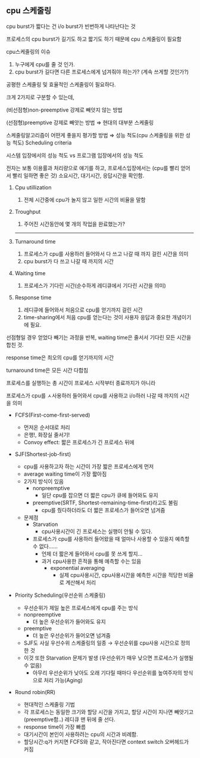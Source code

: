 ## cpu 스케줄링

cpu burst가 짧다는 건 i/o burst가 빈번하게 나타난다는 것

프로세스의 cpu burst가 길기도 하고 짧기도 하기 때문에 cpu 스케줄링이 필요함

cpu스케줄링의 이슈

1. 누구에게 cpu를 줄 것 인가.
2. cpu burst가 길다면 다른 프로세스에게 넘겨줘야 하는가? (계속 쓰게할 것인가?)

공평한 스케줄링 및 효율적인 스케줄링이 필요하다.

크게 2가지로 구분할 수 있는데,

(비선점형)non-preemptive 강제로 빼앗지 않는 방법

(선점형)preemptive 강제로 빼앗는 방법 ⇒ 현대의 대부분 스케줄링

스케줄링알고리즘이 어떤게 좋을지 평가할 방법 ⇒ 성능 척도(cpu 스케줄링을 위한 성능 척도) Scheduling criteria

시스템 입장에서의 성능 척도 vs 프로그램 입장에서의 성능 척도

전자는 보통 이용률과 처리량으로 얘기를 하고, 프로세스입장에서는 (cpu를 빨리 얻어서 빨리 일하면 좋은 것) 소요시간, 대기시간, 응답시간을 확인함.

1. Cpu utillization
    1. 전체 시간중에 cpu가 놀지 않고 일한 시간의 비율을 말함
2. Troughput
    1. 주어진 시간동안에 몇 개의 작업을 완료했는가?

    ---

3. Turnaround time
    1. 프로세스가 cpu를 사용하러 들어와서 다 쓰고 나갈 때 까지 걸린 시간을 의미
    2. cpu burst가 다 쓰고 나갈 때 까지의 시간
4. Waiting time
    1. 프로세스가 기다린 시간(순수하게 레디큐에서 기다린 시간을 의미)
5. Response time
    1. 레디큐에 들어와서 처음으로 cpu를 얻기까지 걸린 시간
    2. time-sharing에서 처음 cpu를 얻는다는 것이 사용자 응답과 중요한 개념이기에 필요.

선점형일 경우 얻었다 빼기는  과정을 반복, waiting time은 줄서서 기다린 모든 시간을 합친 것.

response time은 최오의 cpu를 얻기까지의 시간

turnaround time은 모든 시간 다합침

프로세스를 실행하는 총 시간이 프로세스 시작부터 종료까지가 아니라

프로세스가 cpu를 ㅅ사용하러 들어와서 cpu를 사용하고 i/o하러 나갈 때 까지의 시간을 의미

- FCFS(First-come-first-served)
    - 먼저온 순서대로 처리
    - 은행!, 화장실 줄서기!
    - Convoy effect: 짧은 프로세스가 긴 프로세스 뒤에

- SJF(Shortest-job-first)
    - cpu를 사용하고자 하는 시간이 가장 짧은 프로세스에게 먼저
    - average waiting time이 가장 짧아짐
    - 2가지 방식이 있음
        - nonpreemptive
            - 일단 cpu를 잡으면 더 짧은 cpu가 큐에 들어와도 유지
        - preemptive(SRTF, Shortest-remaining-time-first)라고도 불림
            - cpu를 줬다하더라도 더 짧은 프로세스가 들어오면 넘겨줌
    - 문제점
        - Starvation
            - cpu사용시간이 긴 프로세스는 실행이 안될 수 있다.
        - 프로세스가 cpu를 사용하러 들어왔을 때 얼마나 사용할 수 있을지 예측할 수 없다……
            - 언제 더 짧은게 들어와서 cpu를 못 쓰게 할지…
            - 과거 cpu사용한 흔적을 통해 예측할 수는 있음
                - exponential averaging
                    - 실제 cpu사용시간, cpu사용시간을 예측한 시간을 적당한 비율로 계산해서 처리

- Priority Scheduling(우선순위 스케줄링)
    - 우선순위가 제일 높은 프로세스에게 cpu를 주는 방식
    - nonpreemptive
        - 더 높은 우선순위가 들어와도 유지
    - preemptive
        - 더 높은 우선순위가 들어오면 넘겨줌
    - SJF도 사실 우선수위 스케줄링의 일종 → 우선순위를 cpu사용 시간으로 정의한 것
    - 이것 또한 Starvation 문제가 발생 (우선순위가 매우 낮으면 프로세스가 실행될 수 없음)
        - 아무리 우선순위가 낮아도 오래 기다릴 때마다 우선순위를 높여주자의 방식으로 처리 가능(Aging)

- Round robin(RR)
    - 현대적인 스케줄링 기법
    - 각 프로세스는 동일한 크기와 할당 시간을 가지고, 할당 시간이 지나면 빼앗기고(preemptive함..) 레디큐 맨 뒤에 줄 선다.
    - response time이 가장 빠름
    - 대기시간이 본인이 사용하려는 cpu의 시간과 비례함.
    - 할당시간:q가 커지면 FCFS와 같고, 작아진다면 context switch 오버헤드가 커짐